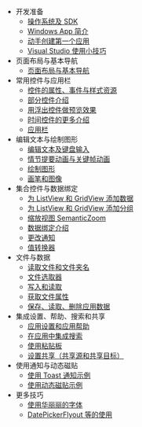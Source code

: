 
- 开发准备
  - [操作系统及 SDK](os-sdk.md) 
  - [Windows App 简介](windows-app.md) 
  - [动手创建第一个应用](create-app.md) 
  - [Visual Studio 使用小技巧](visual-studio.md) 
- 页面布局与基本导航
  - [页面布局与基本导航](page-layout-and-navigation.md) 
- 常用控件与应用栏
  - [控件的属性、事件与样式资源](control.md) 
  - [部分控件介绍](part-control.md) 
  - [用浮出控件做预览效果](preview-control.md) 
  - [时间控件的更多介绍](time-controls.md) 
  - [应用栏](application-bar.md) 
- 编辑文本与绘制图形
  - [编辑文本及键盘输入](input.md) 
  - [情节提要动画与关键帧动画](animation.md) 
  - [绘制图形](draw-graphics.md) 
  - [画笔和图像](brushes-and-images.md) 
- 集合控件与数据绑定
  - [为 ListView 和 GridView 添加数据](listview-gridview-resourse.md)
  - [为 ListView 和 GridView 添加分组](listView-gridView-grouping.md)
  - [缩放视图 SemanticZoom](semanticzoom.md)
  - [数据绑定介绍](data-binding.md)
  - [更改通知](change-notification.md)
  - [值转换器](value-converter.md) 
- 文件与数据
  - [读取文件和文件夹名](file-and-folder.md) 
  - [文件选取器](file-picker.md) 
  - [写入和读取](write-and-read.md) 
  - [获取文件属性](access.md) 
  - [保存、读取、删除应用数据](data.md) 
- 集成设置、帮助、搜索和共享
  - [应用设置和应用帮助](settings-and-help.md) 
  - [在应用中集成搜索](search.md)
  - [使用粘贴板](use-clipboard.md) 
  - [设置共享（共享源和共享目标）](shared.md)  
- 使用通知与动态磁贴
  - [使用 Toast 通知示例](toast.md) 
  - [使用动态磁贴示例](dynamic-magnet.md) 
- 更多技巧
  - [使用华丽丽的字体](delicious-fonts.md) 
  - [DatePickerFlyout 等的使用](datepickerflyout.md) 
 

